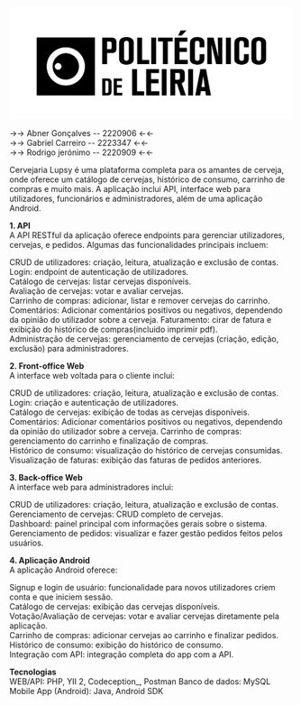 
![Descrição da imagem](imagem/ipl.png)

→→ Abner Gonçalves -- 2220906 ←←  
→→ Gabriel Carreiro -- 2223347 ←←  
→→ Rodrigo jerónimo -- 2220909 ←←  

Cervejaria Lupsy é uma plataforma completa para os amantes de cerveja, onde oferece um catálogo de cervejas, histórico de consumo, carrinho de compras e muito mais. A aplicação inclui API, interface web para utilizadores, funcionários e administradores, além de uma aplicação Android.  


**1. API**  
A API RESTful da aplicação oferece endpoints para gerenciar utilizadores, cervejas, e pedidos. Algumas das funcionalidades principais incluem:  


CRUD de utilizadores: criação, leitura, atualização e exclusão de contas.  
Login: endpoint de autenticação de utilizadores.  
Catálogo de cervejas: listar cervejas disponíveis.  
Avaliação de cervejas: votar e avaliar cervejas.  
Carrinho de compras: adicionar, listar e remover cervejas do carrinho.
Comentários: Adicionar comentários positivos ou negativos, dependendo da opinião do utilizador sobre a cerveja.
Faturamento: cirar de fatura e exibição do histórico de compras(incluido imprimir pdf).  
Administração de cervejas: gerenciamento de cervejas (criação, edição, exclusão) para administradores.  

  
**2. Front-office Web**  
A interface web voltada para o cliente inclui:  


CRUD de utilizadores: criação, leitura, atualização e exclusão de contas.  
Login: criação e autenticação de utilizadores.  
Catálogo de cervejas: exibição de todas as cervejas disponíveis.  
Comentários: Adicionar comentários positivos ou negativos, dependendo da opinião do utilizador sobre a cerveja.
Carrinho de compras: gerenciamento do carrinho e finalização de compras.  
Histórico de consumo: visualização do histórico de cervejas consumidas.  
Visualização de faturas: exibição das faturas de pedidos anteriores.  


**3. Back-office Web**  
A interface web para administradores inclui:  


CRUD de utilizadores: criação, leitura, atualização e exclusão de contas.  
Gerenciamento de cervejas: CRUD completo de cervejas.  
Dashboard: painel principal com informações gerais sobre o sistema.  
Gerenciamento de pedidos: visualizar e fazer gestão pedidos feitos pelos usuários.  


**4. Aplicação Android**  
A aplicação Android oferece:  


Signup e login de usuário: funcionalidade para novos utilizadores criem conta e que iniciem sessão.  
Catálogo de cervejas: exibição das cervejas disponíveis.  
Votação/Avaliação de cervejas: votar e avaliar cervejas diretamente pela aplicação.  
Carrinho de compras: adicionar cervejas ao carrinho e finalizar pedidos.  
Histórico de consumo: exibição do histórico de consumo.  
Integração com API: integração completa do app com a API.  


**Tecnologias**  
WEB/API: PHP, YII 2, Codeception_, Postman 
Banco de dados: MySQL  
Mobile App (Android): Java, Android SDK
